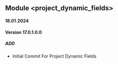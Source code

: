 ## Module <project_dynamic_fields>

#### 18.01.2024
#### Version 17.0.1.0.0
##### ADD

- Initial Commit For Project Dynamic Fields
